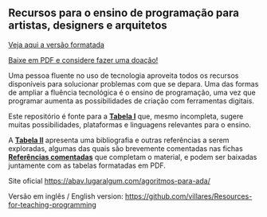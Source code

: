 ## Recursos para o ensino de programação para artistas, designers e arquitetos

[Veja aqui a versão formatada](https://docs.google.com/spreadsheets/d/1l87iQ1ewJQahCOtLujH5AQ9nifyfTdYqkGRPeVvRcrE/pubhtml)

[Baixe em PDF e considere fazer uma doação!](http://gumroad.com/l/LrVZ)

Uma pessoa fluente no uso de tecnologia aproveita todos os recursos disponíveis para solucionar problemas com que se depara. Uma das formas de ampliar a fluência tecnológica é o ensino de programação, uma vez que programar aumenta as possibilidades de criação com ferramentas digitais.

Este repositório é fonte para a **[Tabela I](https://docs.google.com/spreadsheets/d/1l87iQ1ewJQahCOtLujH5AQ9nifyfTdYqkGRPeVvRcrE/pubhtml)** que, mesmo incompleta, sugere muitas possibilidades, plataformas e linguagens relevantes para o ensino.

A **[Tabela II](https://docs.google.com/spreadsheets/d/1l87iQ1ewJQahCOtLujH5AQ9nifyfTdYqkGRPeVvRcrE/pubhtml?gid=1695940833)** apresenta uma bibliografia e outras referências a serem exploradas, algumas das quais são brevemente comentadas nas fichas **[Referências comentadas](http://gumroad.com/l/LrVZ)** que completam o material, e podem ser baixadas juntamente com as tabelas formatadas em PDF.

Site oficial https://abav.lugaralgum.com/agoritmos-para-ada/

Versão em inglês / English version: https://github.com/villares/Resources-for-teaching-programming
